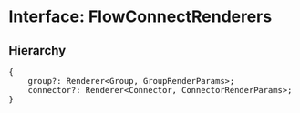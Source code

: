 # Interface: FlowConnectRenderers

## Hierarchy

<Hierarchy
  :extend="{name: 'NodeRenderers', link: './node-renderers'}"
/>

<pre>
{
    group?: <Ref to="./renderer">Renderer</Ref>&lt;<Ref to="../classes/group">Group</Ref>, <Ref to="./group-render-params">GroupRenderParams</Ref>&gt;;
    connector?: <Ref to="./renderer">Renderer</Ref>&lt;<Ref to="../classes/connector">Connector</Ref>, <Ref to="./connector-render-params">ConnectorRenderParams</Ref>&gt;;
}
</pre>

